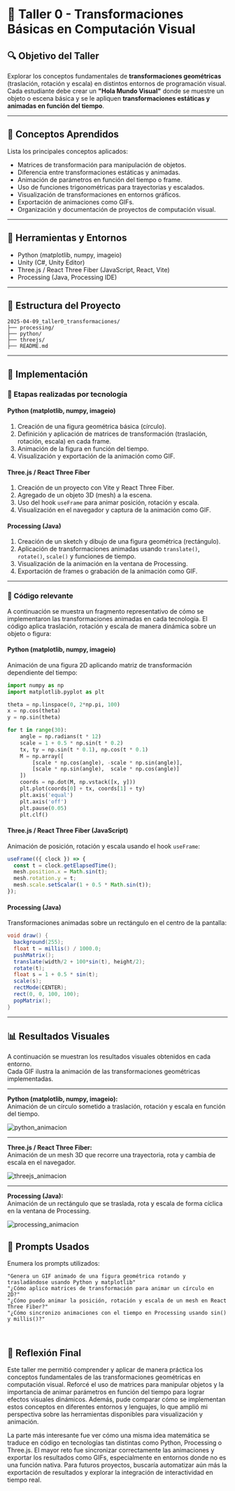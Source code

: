 # 🧪 Taller 0 - Transformaciones Básicas en Computación Visual

## 🔍 Objetivo del Taller

Explorar los conceptos fundamentales de **transformaciones geométricas** (traslación, rotación y escala) en distintos entornos de programación visual.  
Cada estudiante debe crear un **"Hola Mundo Visual"** donde se muestre un objeto o escena básica y se le apliquen **transformaciones estáticas y animadas en función del tiempo**.

---

## 🧠 Conceptos Aprendidos

Lista los principales conceptos aplicados:

- Matrices de transformación para manipulación de objetos.
- Diferencia entre transformaciones estáticas y animadas.
- Animación de parámetros en función del tiempo o frame.
- Uso de funciones trigonométricas para trayectorias y escalados.
- Visualización de transformaciones en entornos gráficos.
- Exportación de animaciones como GIFs.
- Organización y documentación de proyectos de computación visual.

---

## 🔧 Herramientas y Entornos

- Python (matplotlib, numpy, imageio)
- Unity (C#, Unity Editor)
- Three.js / React Three Fiber (JavaScript, React, Vite)
- Processing (Java, Processing IDE)

---

## 📁 Estructura del Proyecto

```
2025-04-09_taller0_transformaciones/
├── processing/
├── python/
├── threejs/
├── README.md

```

---

## 🧪 Implementación

### 🔹 Etapas realizadas por tecnología

#### Python (matplotlib, numpy, imageio)

1. Creación de una figura geométrica básica (círculo).
2. Definición y aplicación de matrices de transformación (traslación, rotación, escala) en cada frame.
3. Animación de la figura en función del tiempo.
4. Visualización y exportación de la animación como GIF.

#### Three.js / React Three Fiber

1. Creación de un proyecto con Vite y React Three Fiber.
2. Agregado de un objeto 3D (mesh) a la escena.
3. Uso del hook `useFrame` para animar posición, rotación y escala.
4. Visualización en el navegador y captura de la animación como GIF.

#### Processing (Java)

1. Creación de un sketch y dibujo de una figura geométrica (rectángulo).
2. Aplicación de transformaciones animadas usando `translate()`, `rotate()`, `scale()` y funciones de tiempo.
3. Visualización de la animación en la ventana de Processing.
4. Exportación de frames o grabación de la animación como GIF.

---

### 🔹 Código relevante

A continuación se muestra un fragmento representativo de cómo se implementaron las transformaciones animadas en cada tecnología. El código aplica traslación, rotación y escala de manera dinámica sobre un objeto o figura:

#### Python (matplotlib, numpy, imageio)

Animación de una figura 2D aplicando matriz de transformación dependiente del tiempo:

```python
import numpy as np
import matplotlib.pyplot as plt

theta = np.linspace(0, 2*np.pi, 100)
x = np.cos(theta)
y = np.sin(theta)

for t in range(30):
    angle = np.radians(t * 12)
    scale = 1 + 0.5 * np.sin(t * 0.2)
    tx, ty = np.sin(t * 0.1), np.cos(t * 0.1)
    M = np.array([
        [scale * np.cos(angle), -scale * np.sin(angle)],
        [scale * np.sin(angle),  scale * np.cos(angle)]
    ])
    coords = np.dot(M, np.vstack([x, y]))
    plt.plot(coords[0] + tx, coords[1] + ty)
    plt.axis('equal')
    plt.axis('off')
    plt.pause(0.05)
    plt.clf()
```

#### Three.js / React Three Fiber (JavaScript)

Animación de posición, rotación y escala usando el hook `useFrame`:

```jsx
useFrame(({ clock }) => {
  const t = clock.getElapsedTime();
  mesh.position.x = Math.sin(t);
  mesh.rotation.y = t;
  mesh.scale.setScalar(1 + 0.5 * Math.sin(t));
});
```

#### Processing (Java)

Transformaciones animadas sobre un rectángulo en el centro de la pantalla:

```java
void draw() {
  background(255);
  float t = millis() / 1000.0;
  pushMatrix();
  translate(width/2 + 100*sin(t), height/2);
  rotate(t);
  float s = 1 + 0.5 * sin(t);
  scale(s);
  rectMode(CENTER);
  rect(0, 0, 100, 100);
  popMatrix();
}
```

---

## 📊 Resultados Visuales

A continuación se muestran los resultados visuales obtenidos en cada entorno.  
Cada GIF ilustra la animación de las transformaciones geométricas implementadas.

---

**Python (matplotlib, numpy, imageio):**  
Animación de un círculo sometido a traslación, rotación y escala en función del tiempo.

![python_animacion](./resultados/resultadopython.gif)

---

**Three.js / React Three Fiber:**  
Animación de un mesh 3D que recorre una trayectoria, rota y cambia de escala en el navegador.

![threejs_animacion](./resultados/resultadothreejs.gif)

---

**Processing (Java):**  
Animación de un rectángulo que se traslada, rota y escala de forma cíclica en la ventana de Processing.

![processing_animacion](./resultados/resultadoprocessing.gif)

## 🧩 Prompts Usados

Enumera los prompts utilizados:

```text
"Genera un GIF animado de una figura geométrica rotando y trasladándose usando Python y matplotlib"
"¿Cómo aplico matrices de transformación para animar un círculo en 2D?"
"¿Cómo puedo animar la posición, rotación y escala de un mesh en React Three Fiber?"
"¿Cómo sincronizo animaciones con el tiempo en Processing usando sin() y millis()?"



```

## 💬 Reflexión Final

Este taller me permitió comprender y aplicar de manera práctica los conceptos fundamentales de las transformaciones geométricas en computación visual. Reforcé el uso de matrices para manipular objetos y la importancia de animar parámetros en función del tiempo para lograr efectos visuales dinámicos. Además, pude comparar cómo se implementan estos conceptos en diferentes entornos y lenguajes, lo que amplió mi perspectiva sobre las herramientas disponibles para visualización y animación.

La parte más interesante fue ver cómo una misma idea matemática se traduce en código en tecnologías tan distintas como Python, Processing o Three.js. El mayor reto fue sincronizar correctamente las animaciones y exportar los resultados como GIFs, especialmente en entornos donde no es una función nativa. Para futuros proyectos, buscaría automatizar aún más la exportación de resultados y explorar la integración de interactividad en tiempo real.

```

```
